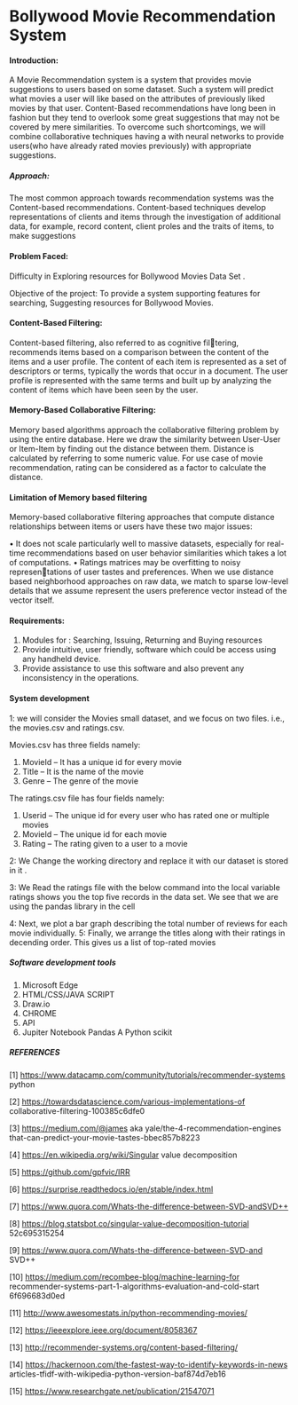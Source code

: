 
# Bollywood Movie Recommendation System


####  Introduction: 



A Movie Recommendation system is a system that provides movie suggestions to users based on some dataset. Such a system will predict what movies a user will like based on the attributes of previously liked movies by that user. Content-Based recommendations have long been in fashion but they tend to overlook some great suggestions that may not be covered by mere  similarities. To overcome such shortcomings, we will combine collaborative  techniques having a  with neural networks to provide users(who have already rated movies previously) with appropriate suggestions.


#####  Approach:

The most common approach towards recommendation systems was the Content-based recommendations. Content-based techniques develop representations of clients and items through the investigation of additional data, for example, record content, client proles and the traits of items, to make suggestions


#### Problem Faced:  
Difficulty in  Exploring resources for Bollywood Movies Data Set .

Objective of the project:
To provide a system supporting features for searching, Suggesting  resources for Bollywood Movies.

####  Content-Based Filtering: 

Content-based filtering, also referred to as cognitive filtering, recommends items based on a comparison between
the content of the items and a user profile. The content of each item is represented as a set of descriptors or terms,
typically the words that occur in a document. The user profile is represented with the same terms and built up by
analyzing the content of items which have been seen by the user. 

 #### Memory-Based Collaborative Filtering:
 
Memory based algorithms approach the collaborative filtering problem
by using the entire database. Here we draw the similarity
between User-User or Item-Item by finding out the distance
between them. Distance is calculated by referring to some
numeric value. For use case of movie recommendation,
rating can be considered as a factor to calculate the distance.

 #### Limitation of Memory based filtering
 
Memory-based collaborative filtering approaches that
compute distance relationships between items or users have
these two major issues:

•  It does not scale particularly well to massive datasets,
   especially for real-time recommendations based on user
   behavior similarities which takes a lot of computations.
•  Ratings matrices may be overfitting to noisy representations of user tastes and preferences. When we use
   distance based neighborhood approaches on raw data,
   we match to sparse low-level details that we assume
   represent the users preference vector instead of the
   vector itself.

#### Requirements:
1.	Modules for :   Searching, Issuing, Returning and Buying resources 
2.	Provide intuitive, user friendly, software which could be access using any handheld device.
3.	Provide assistance to use this software and also prevent any inconsistency in the operations.


#### System development

1:  we will consider the Movies small dataset, and we focus on two files.
i.e., the movies.csv and ratings.csv.

Movies.csv has three fields namely: 
1.	MovieId – It has a unique id for every movie
2.	Title – It is the name of the movie
3.	Genre – The genre of the movie

The ratings.csv file has four fields namely:
1.	Userid – The unique id for every user who has rated one or multiple movies
2.	MovieId – The unique id for each movie
3.	Rating – The rating given to a user to a movie
 
2: We Change the working directory and replace it with  our dataset is stored in it .

 3: We Read the ratings file with the below command into the local variable ratings  shows you the top five records in the data set. We see that we are using the pandas library in the cell 
 
4: Next, we plot a bar graph describing the total number of reviews for each movie individually.
5: Finally, we arrange the titles along with their ratings in decending order. This gives us a list of top-rated movies

 

##### 	Software development tools
1.	Microsoft Edge
2.	HTML/CSS/JAVA SCRIPT
3.	Draw.io
4.	CHROME 
5.	API
6.	Jupiter Notebook
            Pandas
            A Python scikit
            
##### REFERENCES
[1] https://www.datacamp.com/community/tutorials/recommender-systems python

[2] https://towardsdatascience.com/various-implementations-of collaborative-filtering-100385c6dfe0

[3] https://medium.com/@james aka yale/the-4-recommendation-engines that-can-predict-your-movie-tastes-bbec857b8223

[4] https://en.wikipedia.org/wiki/Singular value decomposition

[5] https://github.com/gpfvic/IRR

[6] https://surprise.readthedocs.io/en/stable/index.html

[7] https://www.quora.com/Whats-the-difference-between-SVD-andSVD++

[8] https://blog.statsbot.co/singular-value-decomposition-tutorial 52c695315254

[9] https://www.quora.com/Whats-the-difference-between-SVD-and SVD++

[10] https://medium.com/recombee-blog/machine-learning-for recommender-systems-part-1-algorithms-evaluation-and-cold-start 6f696683d0ed

[11] http://www.awesomestats.in/python-recommending-movies/

[12] https://ieeexplore.ieee.org/document/8058367

[13] http://recommender-systems.org/content-based-filtering/

[14] https://hackernoon.com/the-fastest-way-to-identify-keywords-in-news articles-tfidf-with-wikipedia-python-version-baf874d7eb16

[15] https://www.researchgate.net/publication/21547071

